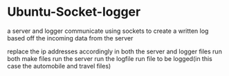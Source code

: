# Ubuntu-Socket-logger
a server and logger communicate using sockets to create a written log based off the incoming data from the server

replace the ip addresses accordingly in both the server and logger files
run both make files 
run the server
run the logfile
run file to be logged(in this case the automobile and travel files)
